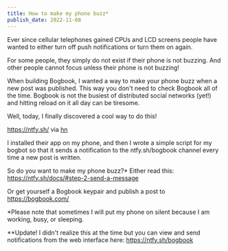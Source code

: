 ```yaml
---
title: How to make my phone buzz*
publish_date: 2022-11-08
---
```


Ever since cellular telephones gained CPUs and LCD screens people have wanted to either turn off push notifications or turn them on again. 

For some people, they simply do not exist if their phone is not buzzing. And other people cannot focus unless their phone is not buzzing! 

When building Bogbook, I wanted a way to make your phone buzz when a new post was published. This way you don't need to check Bogbook all of the time. Bogbook is not the busiest of distributed social networks (yet!) and hitting reload on it all day can be tiresome.

Well, today, I finally discovered a cool way to do this!

https://ntfy.sh/ via [hn](https://news.ycombinator.com/item?id=33517944)

I installed their app on my phone, and then I wrote a simple script for my bogbot so that it sends a notification to the ntfy.sh/bogbook channel every time a new post is written.

So do you want to make my phone buzz?* Either read this: https://ntfy.sh/docs/#step-2-send-a-message

Or get yourself a Bogbook keypair and publish a post to https://bogbook.com/ 

*Please note that sometimes I will put my phone on silent because I am working, busy, or sleeping.

**Update! I didn't realize this at the time but you can view and send notifications from the web interface here: https://ntfy.sh/bogbook 
